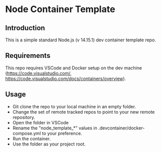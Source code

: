 # Node Container Template


## Introduction

This is a simple standard Node.js (v 14.15.1) dev container template repo. 


## Requirements

This repo requires VSCode and Docker setup on the dev machine (https://code.visualstudio.com/, https://code.visualstudio.com/docs/containers/overview).


## Usage

- Git clone the repo to your local machine in an empty folder.
- Change the set of remote tracked repos to point to your new remote repository.
- Open the folder in VSCode
- Rename the "node_template_*" values in .devcontainer/docker-compose.yml to your preference.
- Run the container.
- Use the folder as your project root.
